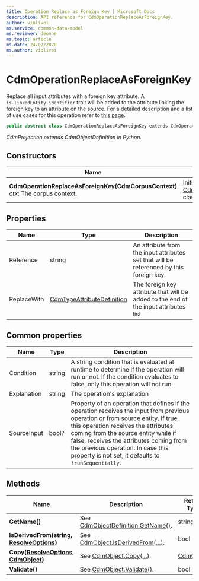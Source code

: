 ```yaml
---
title: Operation Replace as Foreign Key | Microsoft Docs
description: API reference for CdmOperationReplaceAsForeignKey.
author: violivei
ms.service: common-data-model
ms.reviewer: deonhe 
ms.topic: article
ms.date: 24/02/2020
ms.author: violivei
---
```


# CdmOperationReplaceAsForeignKey

Replace all input attributes with a foreign key attribute.  A `is.linkedEntity.identifier` trait will be added to the attribute linking the foreign key to an attribute on the source. For a detailed description and a list of use cases for this operation refer to [this page](../../../../sdk/projections/replaceasforeignkey.md).

```csharp
public abstract class CdmOperationReplaceAsForeignKey extends CdmOperationBase
```

*CdmProjection extends CdmObjectDefinition in Python.*

## Constructors

|Name|Description|
|---|---|
|**CdmOperationReplaceAsForeignKey(CdmCorpusContext)**<br/>*ctx*: The corpus context.<br/>|Initializes a new instance of the [CdmOperationReplaceAsForeignKey](replaceasforeignkey.md) class.|

## Properties

|Name|Type|Description|
|---|---|---|
|Reference|string|An attribute from the input attributes set that will be referenced by this foreign key.
|ReplaceWith|[CdmTypeAttributeDefinition](..\typeattribute.md)|The foreign key attribute that will be added to the end of the input attributes list.

## Common properties

|Name|Type|Description|
|---|---|---|
|Condition|string|A string condition that is evaluated at runtime to determine if the operation will run or not. If the condition evaluates to false, only this operation will not run.
|Explanation|string|The operation's explanation
|SourceInput|bool?|Property of an operation that defines if the operation receives the input from previous operation or from source entity. If true, this operation receives the attributes coming from the source entity while if false, receives the attributes coming from the previous operation. In case this property is not set, it defaults to `!runSequentially`.

## Methods

|Name|Description|Return Type|
|---|---|---|
|**GetName()**|See [CdmObjectDefinition.GetName()](../cdmobjectdefinition.md#methods).|string|
|**IsDerivedFrom(string, [ResolveOptions](../../utilities/resolveoptions.md))**|See  [CdmObject.IsDerivedFrom(...)](../cdmobject.md#methods).|bool|
|**Copy([ResolveOptions](../../utilities/resolveoptions.md), [CdmObject](../cdmobject.md))**|See [CdmObject.Copy(...)](../cdmobject.md#methods).|[CdmObject](../cdmobject.md)|
|**Validate()**|See [CdmObject.Validate()](../cdmobject.md#methods).|bool|
